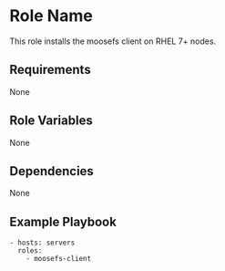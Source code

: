 Role Name
=========

This role installs the moosefs client on RHEL 7+ nodes.

Requirements
------------

None

Role Variables
--------------

None

Dependencies
------------

None

Example Playbook
----------------


    - hosts: servers
      roles:
        - moosefs-client
